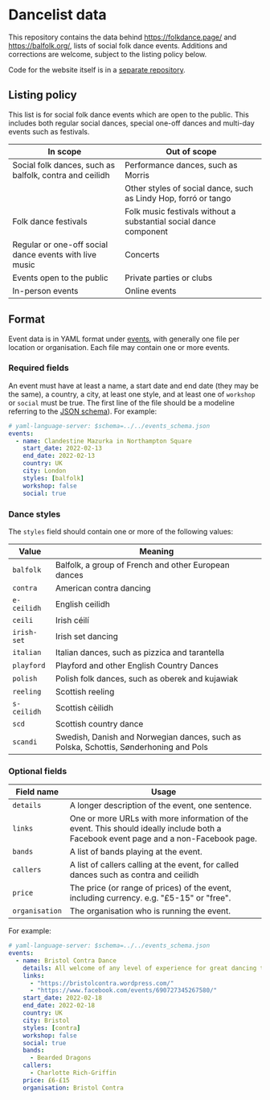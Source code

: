 # Dancelist data

This repository contains the data behind https://folkdance.page/ and https://balfolk.org/, lists of
social folk dance events. Additions and corrections are welcome, subject to the listing policy
below.

Code for the website itself is in a [separate repository](https://github.com/qwandor/dancelist).

## Listing policy

This list is for social folk dance events which are open to the public. This includes both regular
social dances, special one-off dances and multi-day events such as festivals.

| In scope                                                | Out of scope                                                      |
| ------------------------------------------------------- | ----------------------------------------------------------------- |
| Social folk dances, such as balfolk, contra and ceilidh | Performance dances, such as Morris                                |
|                                                         | Other styles of social dance, such as Lindy Hop, forró or tango   |
| Folk dance festivals                                    | Folk music festivals without a substantial social dance component |
| Regular or one-off social dance events with live music  | Concerts                                                          |
| Events open to the public                               | Private parties or clubs                                          |
| In-person events                                        | Online events                                                     |

## Format

Event data is in YAML format under [events](events/), with generally one file per location or
organisation. Each file may contain one or more events.

### Required fields

An event must have at least a name, a start date and end date (they may be the same), a country, a
city, at least one style, and at least one of `workshop` or `social` must be true. The first line of
the file should be a modeline referring to the [JSON schema](events_schema.json)). For example:

```yaml
# yaml-language-server: $schema=../../events_schema.json
events:
  - name: Clandestine Mazurka in Northampton Square
    start_date: 2022-02-13
    end_date: 2022-02-13
    country: UK
    city: London
    styles: [balfolk]
    workshop: false
    social: true
```

### Dance styles

The `styles` field should contain one or more of the following values:

| Value       | Meaning                                                                               |
| ----------- | ------------------------------------------------------------------------------------- |
| `balfolk`   | Balfolk, a group of French and other European dances                                  |
| `contra`    | American contra dancing                                                               |
| `e-ceilidh` | English ceilidh                                                                       |
| `ceili`     | Irish céilí                                                                           |
| `irish-set` | Irish set dancing                                                                     |
| `italian`   | Italian dances, such as pizzica and tarantella                                        |
| `playford`  | Playford and other English Country Dances                                             |
| `polish`    | Polish folk dances, such as oberek and kujawiak                                       |
| `reeling`   | Scottish reeling                                                                      |
| `s-ceilidh` | Scottish cèilidh                                                                      |
| `scd`       | Scottish country dance                                                                |
| `scandi`    | Swedish, Danish and Norwegian dances, such as Polska, Schottis, Sønderhoning and Pols |

### Optional fields

| Field name     | Usage                                                                                                                                |
| -------------- | ------------------------------------------------------------------------------------------------------------------------------------ |
| `details`      | A longer description of the event, one sentence.                                                                                     |
| `links`        | One or more URLs with more information of the event. This should ideally include both a Facebook event page and a non-Facebook page. |
| `bands`        | A list of bands playing at the event.                                                                                                |
| `callers`      | A list of callers calling at the event, for called dances such as contra and ceilidh                                                 |
| `price`        | The price (or range of prices) of the event, including currency. e.g. "£5-15" or "free".                                             |
| `organisation` | The organisation who is running the event.                                                                                           |

For example:

```yaml
# yaml-language-server: $schema=../../events_schema.json
events:
  - name: Bristol Contra Dance
    details: All welcome of any level of experience for great dancing to amazing gender-free calling and brilliant music.
    links:
      - "https://bristolcontra.wordpress.com/"
      - "https://www.facebook.com/events/690727345267580/"
    start_date: 2022-02-18
    end_date: 2022-02-18
    country: UK
    city: Bristol
    styles: [contra]
    workshop: false
    social: true
    bands:
      - Bearded Dragons
    callers:
      - Charlotte Rich-Griffin
    price: £6-£15
    organisation: Bristol Contra
```
